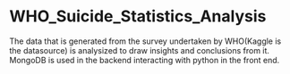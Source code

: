 # WHO_Suicide_Statistics_Analysis

The data that is generated from the survey undertaken by WHO(Kaggle is the datasource) is analysized to draw insights and conclusions from it. MongoDB is used in the backend interacting with python in the front end.
